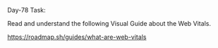 Day-78 Task:

Read and understand the following Visual Guide about the Web Vitals.

https://roadmap.sh/guides/what-are-web-vitals
